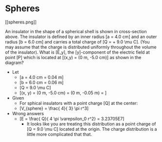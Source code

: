 # Spheres

[[spheres.png]]

An insulator in the shape of a spherical shell is shown in cross-section above. 
The insulator is defined by an inner radius \[a = 4.0 cm\] and an outer radius 
\[b = 6.0 cm\] and carries a total charge of \[Q = + 9.0 \mu C\]. (You may 
assume that the charge is distributed uniformly throughout the volume of 
the insulator). What is \[E_y\], the \[y\]-component of the electric field at point 
\[P\] which is located at \[(x,y) = (0 m, -5.0 cm)\] as shown in the diagram?

* Let
  * \[a = 4.0 cm = 0.04 m\]
  * \[b = 6.0 cm = 0.06 m\]
  * \[Q = 9.0 \mu C\]
  * \[(x, y) = (0 m, -5.0 cm) = (0 m, -0.05 m) = \]
* Given
  * For sphical insulators with a point charge \[Q\] at the center:
  * \[V_{sphere} =  \frac{ 4}{ 3} \pi r^3\]
* Wrong answers  
  * \[E = \frac{ Q}{ 4 \pi \varepsilon_0 r^2} = 3.23705E7\]
      * It looks like you are treating this distribution as a point charge of 
        \[Q = 9.0 \mu C\] located at the origin. The charge distribution is a 
        little more complicated that that.